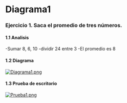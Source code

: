 # Diagrama1
### Ejercicio 1. Saca el promedio de tres números.
#### 1.1 Analisis
-Sumar 8, 6, 10
-dividir 24 entre 3
-El promedio es 8
#### 1.2 Diagrama
[![Diagrama1.png](https://i.gyazo.com/c3ac7977a2034b17b9af8ebff585f104.png)]()
#### 1.3 Prueba de escritorio
[![Prueba1.png](https://i.gyazo.com/7ce57ddd9e077cd33fd029460c2dc04f.png)]()
